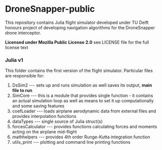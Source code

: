 # DroneSnapper-public
This repository contains Julia flight simulator developed under TU Delft honours project of developing navigation algorithms for the DroneSnapper drone interceptor.

**Licensed under Mozilla Public License 2.0** see LICENSE file for the full license text

### Julia v1
This folder contains the first version of the flight simulator. Particular files are responsible for:
1. DsSim2 --- sets up and runs simulation as well saves its output, **main file to run**
2. SimCore --- this is a module that provides single function - it contains an actual simulation loop as well as means to set it up computationally and some saving features
3. coefLoader --- loads airplane aerodynamic data from external files and provides interpolation functions
4. dataTypes --- single source of Julia struct(s)
5. forcesCalculator --- provides functions calculating forces and moments acting on the airplane mid-flight
6. mathhelpers --- provides 4th order Runge-Kutta integration function
7. utils_print --- plotting and command line printing functions
